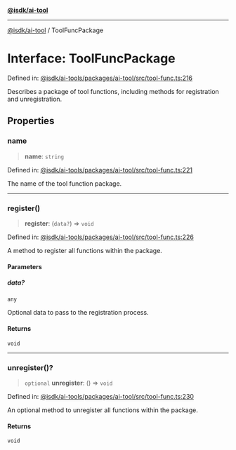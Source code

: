 [**@isdk/ai-tool**](../README.md)

***

[@isdk/ai-tool](../globals.md) / ToolFuncPackage

# Interface: ToolFuncPackage

Defined in: [@isdk/ai-tools/packages/ai-tool/src/tool-func.ts:216](https://github.com/isdk/ai-tool.js/blob/e883e341c67e937e7d3a3e95e8bc56844896f5a3/src/tool-func.ts#L216)

Describes a package of tool functions, including methods for registration and unregistration.

## Properties

### name

> **name**: `string`

Defined in: [@isdk/ai-tools/packages/ai-tool/src/tool-func.ts:221](https://github.com/isdk/ai-tool.js/blob/e883e341c67e937e7d3a3e95e8bc56844896f5a3/src/tool-func.ts#L221)

The name of the tool function package.

***

### register()

> **register**: (`data?`) => `void`

Defined in: [@isdk/ai-tools/packages/ai-tool/src/tool-func.ts:226](https://github.com/isdk/ai-tool.js/blob/e883e341c67e937e7d3a3e95e8bc56844896f5a3/src/tool-func.ts#L226)

A method to register all functions within the package.

#### Parameters

##### data?

`any`

Optional data to pass to the registration process.

#### Returns

`void`

***

### unregister()?

> `optional` **unregister**: () => `void`

Defined in: [@isdk/ai-tools/packages/ai-tool/src/tool-func.ts:230](https://github.com/isdk/ai-tool.js/blob/e883e341c67e937e7d3a3e95e8bc56844896f5a3/src/tool-func.ts#L230)

An optional method to unregister all functions within the package.

#### Returns

`void`
